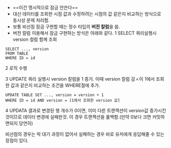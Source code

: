 - ==이건 명시적으로 잠금 안쓴다==
- 대신 데이터를 조회한 시점 값과 수정하려는 시점의 값 같은지 비교하는 방식으로 동시성 문제 처리함.
- 보통 비선점 잠금 구현할 때는 정수 타입의 **버전 칼럼**을 씀.
- 버전 칼럼 이용해서 잠금 구현하는 방식은 아래와 같다.
1 SELECT 쿼리실행시 version 컬럼 함께 조회
```
SELECT ..., version
FROM TABLE
WHERE ID = id
```

2 로직 수행

3 UPDATE 쿼리 실행시 version 칼럼을 1 증가. 이때 version 칼럼 감ㅅ이 1에서 조회한 값과 같은지 비교하는 조건을 WHERE절에 추가.

```
UPDATE TABLE SET ..., version = version + 1
WHERE ID = id AND version = [1에서 조회한 version 값]
```

4 UPDATA 결과로 변경된 행 개수가 0이면, 이미 다른 트랜잭션이 version값 증가시킨것이므로 데이터 변경에 실패한것. 이 경우 트랜잭션을 롤백함.(만약 0보다 크면 커밋하면되지 당연히)

비선점의 경우는 락 대기 과정이 없어서 실패하는 경우 바로 유저에게 응답해줄 수 있는 장점이 있다.